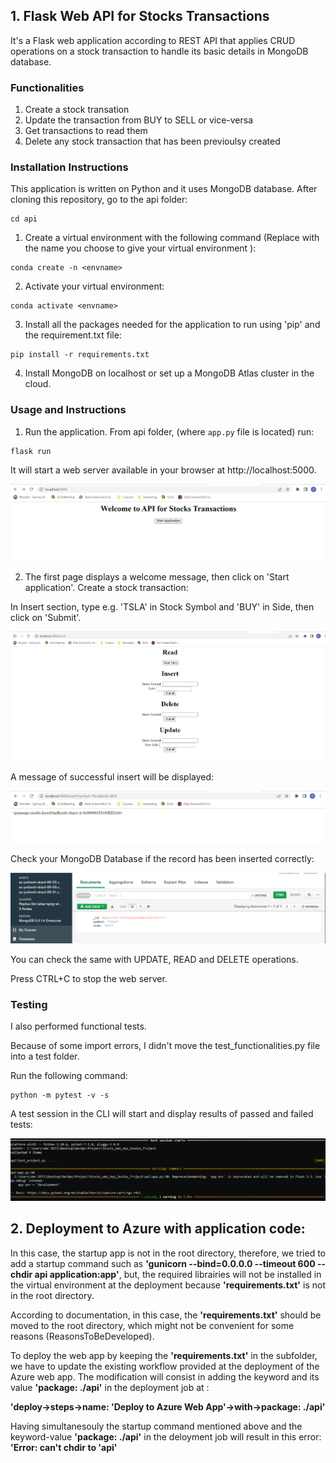 ## 1. Flask Web API for Stocks Transactions

It's a Flask web application according to REST API that applies CRUD operations on a stock transaction to handle its basic details in MongoDB database.

### Functionalities

1. Create a stock transation
2. Update the transaction from BUY to SELL or vice-versa
3. Get transactions to read them
4. Delete any stock transaction that has been previoulsy created

### Installation Instructions

This application is written on Python and it uses MongoDB database.
After cloning this repository, go to the api folder:

```
cd api 
```

1. Create a virtual environment with the following command (Replace <envname> with the name you choose to give your virtual environment ):
```
conda create -n <envname> 
``` 
2. Activate your virtual environment:
```
conda activate <envname> 
```
3. Install all the packages needed for the application to run using 'pip' and the requirement.txt file:
```
pip install -r requirements.txt 
```
4. Install MongoDB on localhost or set up a MongoDB Atlas cluster in the cloud.


### Usage and Instructions

1. Run the application. From api folder, (where `app.py` file is located) run:

```
flask run
```

It will start a web server available in your browser at http://localhost:5000.

![Web Page](images/FlaskWeb/Frontpage.png)

2. The first page displays a welcome message, then click on 'Start application'.
Create a stock transaction:

In Insert section, type e.g. 'TSLA' in Stock Symbol and 'BUY' in Side, then click on 'Submit'.

![Web Page1](images/FlaskWeb/curd.png)

A message of successful insert will be displayed:

![Web Page2](images/FlaskWeb/insertsuccessful.png)

Check your MongoDB Database if the record has been inserted correctly:

![Web Page3](images/FlaskWeb/MongoDBInsert.png)

You can check the same with UPDATE, READ and DELETE operations.

Press CTRL+C to stop the web server.

### Testing

I also performed functional tests.

Because of some import errors, I didn't move the test_functionalities.py file into a test folder.

Run the following command:

```
python -m pytest -v -s
```
A test session in the CLI will start and display results of passed and failed tests:

![Web Page4](images/Tests/pytest.png)


## 2. Deployment to Azure with application code:  

In this case, the startup app is not in the root directory, therefore, we tried to add a startup command such as **'gunicorn --bind=0.0.0.0 --timeout 600 --chdir api application:app'**, but, the required librairies will not be installed in the virtual environment at the deployment because **'requirements.txt'** is not in the root directory.

According to documentation, in this case, the **'requirements.txt'** should be moved to the root directory, which might not be convenient for some reasons (ReasonsToBeDeveloped).

To deploy the web app by keeping the **'requirements.txt'** in the subfolder, we have to update the existing workflow provided at the deployment of the Azure web app.
The modification will consist in adding the keyword and its value **'package: ./api'** in the deployment job at :

**'deploy->steps->name: 'Deploy to Azure Web App'->with->package: ./api'**

Having simultanesouly the startup command mentioned above and the keyword-value **'package: ./api'** in the deloyment job will result in this error: **'Error: can't chdir to 'api'**